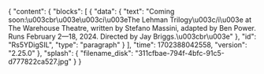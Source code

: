 {
  "content": {
    "blocks": [
      {
        "data": {
          "text": "Coming soon:\u003cbr\u003e\u003ci\u003eThe Lehman Trilogy\u003c/i\u003e at The Warehouse Theatre, written by Stefano Massini, adapted by Ben Power. Runs February 2—18, 2024. Directed by Jay Briggs.\u003cbr\u003e"
        },
        "id": "Rs5YDigSIL",
        "type": "paragraph"
      }
    ],
    "time": 1702388042558,
    "version": "2.25.0"
  },
  "splash": {
    "filename_disk": "311cfbae-794f-4bfc-91c5-d777822ca527.jpg"
  }
}